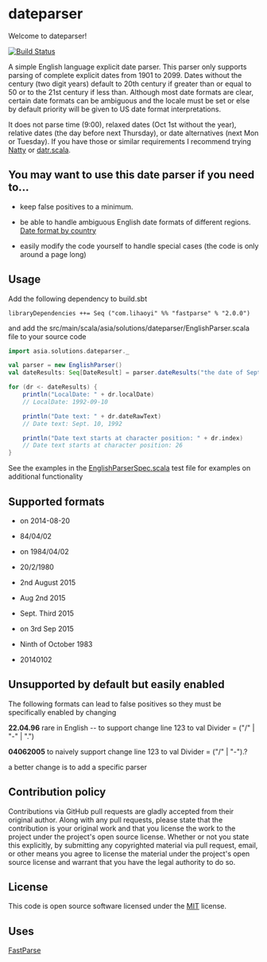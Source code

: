 # dateparser #

Welcome to dateparser!

[![Build Status](https://travis-ci.org/JamesSullivan/dateparser.png)](https://travis-ci.org/JamesSullivan/dateparser)

A simple English language explicit date parser. This parser only supports parsing of complete explicit dates from 1901 to 2099. Dates without the century (two digit years) default to 20th century if greater than or equal to 50 or to the 21st century if less than. Although most date formats are clear, certain date formats can be ambiguous and the locale must be set or else by default priority will be given to US date format interpretations.

It does not parse time (9:00), relaxed dates (Oct 1st without the year), relative dates (the day before next Thursday), or date alternatives (next Mon or Tuesday). If you have those or similar requirements I recommend trying [Natty](http://natty.joestelmach.com/) or [datr.scala](https://github.com/platzhaltr/datr.scala).


## You may want to use this date parser if you need to...
* keep false positives to a minimum.

* be able to handle ambiguous English date formats of different regions. [Date format by country](https://en.wikipedia.org/wiki/Date_format_by_country)

* easily modify the code yourself to handle special cases (the code is only around a page long)


## Usage

Add the following dependency to build.sbt

```
libraryDependencies ++= Seq ("com.lihaoyi" %% "fastparse" % "2.0.0")
```

and add the src/main/scala/asia/solutions/dateparser/EnglishParser.scala file to your source code

```scala
import asia.solutions.dateparser._

val parser = new EnglishParser()
val dateResults: Seq[DateResult] = parser.dateResults("the date of Sept. 10, 1992, unless otherwise noted")

for (dr <- dateResults) {
    println("LocalDate: " + dr.localDate)
    // LocalDate: 1992-09-10

    println("Date text: " + dr.dateRawText)
    // Date text: Sept. 10, 1992

    println("Date text starts at character position: " + dr.index)
    // Date text starts at character position: 26
}
```

See the examples in the [EnglishParserSpec.scala](https://github.com/JamesSullivan/dateparser/blob/master/src/test/scala/asia/solutions/dateparser/EnglishParserSpec.scala) test file for examples on additional functionality


## Supported formats
* on 2014-08-20

* 84/04/02

* on 1984/04/02

* 20/2/1980

* 2nd August 2015

* Aug 2nd 2015

* Sept. Third 2015

* on 3rd Sep 2015

* Ninth of October 1983

* 20140102


## Unsupported by default but easily enabled 
The following formats can lead to false positives so they must be specifically enabled by changing 

**22.04.96**  rare in English -- to support change line 123 to     val Divider = ("/" | "-" | ".") 

**04062005**  to naively support change line 123 to  val Divider = ("/" | "-").? 

a better change is to add a specific parser


## Contribution policy ##

Contributions via GitHub pull requests are gladly accepted from their original author. Along with
any pull requests, please state that the contribution is your original work and that you license
the work to the project under the project's open source license. Whether or not you state this
explicitly, by submitting any copyrighted material via pull request, email, or other means you
agree to license the material under the project's open source license and warrant that you have the
legal authority to do so.


## License ##

This code is open source software licensed under the
[MIT](https://opensource.org/licenses/MIT) license.


## Uses
[FastParse](http://lihaoyi.github.io/fastparse/)
